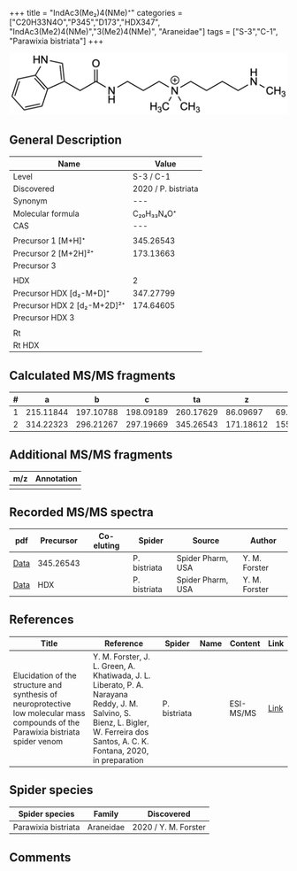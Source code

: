 +++
title = "IndAc3(Me₂)4(NMe)⁺"
categories = ["C20H33N4O","P345","D173","HDX347",
"IndAc3(Me2)4(NMe)","3(Me2)4(NMe)",
"Araneidae"]
tags = ["S-3","C-1",
"Parawixia bistriata"]
+++

![](/img/IndAc3(Me2)4(NMe).png)

## General Description

| Name                       | Value              |
|----------------------------|--------------------|
| Level                      | S-3 / C-1          |
| Discovered                 | 2020 / P. bistriata |
| Synonym                    | ---                |
| Molecular formula          | C₂₀H₃₃N₄O⁺                   |
| CAS                        | ---                |
|                            |                    |
| Precursor 1 [M+H]⁺         | 345.26543                   |
| Precursor 2 [M+2H]²⁺       | 173.13663                   |
| Precursor 3                |                    |
|                            |                    |
| HDX                        | 2                   |
| Precursor HDX   [d₂-M+D]⁺   | 347.27799                   |
| Precursor HDX 2 [d₂-M+2D]²⁺ | 174.64605                   |
| Precursor HDX 3            |                    |
|                            |                    |
| Rt                         |                    |
| Rt HDX                     |                    |

## Calculated MS/MS fragments

| # | a         | b         | c         | ta        | z         | y         | tz        |
|---|-----------|-----------|-----------|-----------|-----------|-----------|-----------|
| 1 | 215.11844 | 197.10788 | 198.09189 | 260.17629 | 86.09697 | 69.07042 | 131.15482 |
| 2 | 314.22323 | 296.21267 | 297.19669 | 345.26543 | 171.18612 | 155.16740 | 188.21267 |

## Additional MS/MS fragments

| m/z | Annotation |
|-----|------------|
|     |            |

## Recorded MS/MS spectra

| pdf                                             | Precursor | Co-eluting | Spider      | Source                       | Author        |
|-------------------------------------------------|-----------|------------|-------------|------------------------------|---------------|
| [Data](/pdf/P-bistriata/345_IndAc3(Me2)4(NMe)_Pb.pdf) | 345.26543 |           | P. bistriata | Spider Pharm, USA | Y. M. Forster |
| [Data](/pdf/P-bistriata/345_IndAc3(Me2)4(NMe)_Pb_HDX.pdf) | HDX |           | P. bistriata | Spider Pharm, USA | Y. M. Forster |


## References

| Title | Reference | Spider | Name | Content | Link |
|-------|-----------|--------|------|---------|------|
| Elucidation of the structure and synthesis of neuroprotective low molecular mass compounds of the Parawixia bistriata spider venom      | Y. M. Forster, J. L. Green, A. Khatiwada, J. L. Liberato, P. A. Narayana Reddy, J. M. Salvino, S. Bienz, L. Bigler, W. Ferreira dos Santos, A. C. K. Fontana, 2020, in preparation          | P. bistriata       |      | ESI-MS/MS        | [Link](unknown)     |

## Spider species

| Spider species     | Family     | Discovered           |
|--------------------|------------|----------------------|
| Parawixia bistriata | Araneidae | 2020 / Y. M. Forster |


## Comments